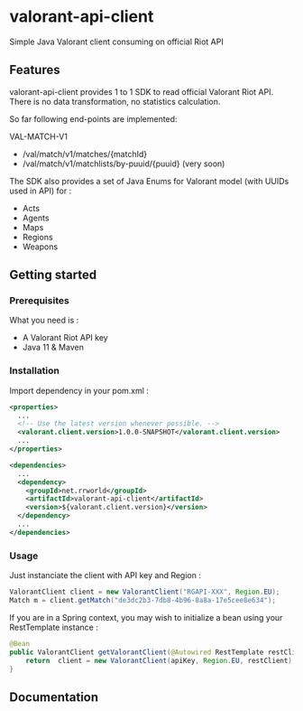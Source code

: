 # valorant-api-client
Simple Java Valorant client consuming on official Riot API

## Features
valorant-api-client provides 1 to 1 SDK to read official Valorant Riot API. There is no data transformation, no statistics calculation. 

So far following end-points are implemented:

VAL-MATCH-V1

- /val/match/v1/matches/{matchId}
- /val/match/v1/matchlists/by-puuid/{puuid} (very soon)

The SDK also provides a set of Java Enums for Valorant model (with UUIDs used in API) for :
- Acts
- Agents
- Maps
- Regions
- Weapons


## Getting started

### Prerequisites
What you need is :
- A Valorant Riot API key
- Java 11 & Maven

### Installation
Import dependency in your pom.xml :

```xml
<properties>
  ...
  <!-- Use the latest version whenever possible. -->
  <valorant.client.version>1.0.0-SNAPSHOT</valorant.client.version>
  ...
</properties>

<dependencies>
  ...
  <dependency>
	<groupId>net.rrworld</groupId>
	<artifactId>valorant-api-client</artifactId>
    <version>${valorant.client.version}</version>
  </dependency>
  ...
</dependencies>
```

### Usage
Just instanciate the client with API key and Region :

```java
ValorantClient client = new ValorantClient("RGAPI-XXX", Region.EU);
Match m = client.getMatch("de3dc2b3-7db8-4b96-8a8a-17e5cee8e634");
```

If you are in a Spring context, you may wish to initialize a bean using your RestTemplate instance :

```java
@Bean
public ValorantClient getValorantClient(@Autowired RestTemplate restClient, @Value("${riot.api.key}") String apiKey) {
	return  client = new ValorantClient(apiKey, Region.EU, restClient);
}
```


## Documentation
